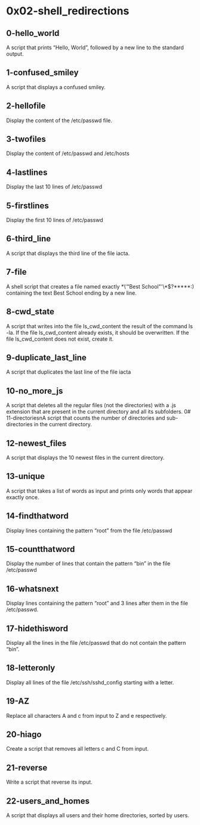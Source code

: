# 0x02-shell_redirections
## 0-hello_world
A script that prints “Hello, World”, followed by a new line to the standard output.
## 1-confused_smiley
A script that displays a confused smiley.
## 2-hellofile
Display the content of the /etc/passwd file.
## 3-twofiles
Display the content of /etc/passwd and /etc/hosts
## 4-lastlines
Display the last 10 lines of /etc/passwd
## 5-firstlines
Display the first 10 lines of /etc/passwd
## 6-third_line
A script that displays the third line of the file iacta.
## 7-file
A shell script that creates a file named exactly \*\\'"Best School"\'\\*$\?\*\*\*\*\*:\) containing the text Best School ending by a new line.
## 8-cwd_state
A script that writes into the file ls_cwd_content the result of the command ls -la. If the file ls_cwd_content already exists, it should be overwritten. If the file ls_cwd_content does not exist, create it.
## 9-duplicate_last_line
A script that duplicates the last line of the file iacta
## 10-no_more_js
A script that deletes all the regular files (not the directories) with a .js extension that are present in the current directory and all its subfolders.
0# 11-directoriesnA script that counts the number of directories and sub-directories in the current directory.
## 12-newest_files
A script that displays the 10 newest files in the current directory.
## 13-unique
A script that takes a list of words as input and prints only words that appear exactly once.
## 14-findthatword
Display lines containing the pattern “root” from the file /etc/passwd
## 15-countthatword
Display the number of lines that contain the pattern “bin” in the file /etc/passwd
## 16-whatsnext
Display lines containing the pattern “root” and 3 lines after them in the file /etc/passwd.
## 17-hidethisword
Display all the lines in the file /etc/passwd that do not contain the pattern “bin”.
## 18-letteronly
Display all lines of the file /etc/ssh/sshd_config starting with a letter.
## 19-AZ
Replace all characters A and c from input to Z and e respectively.
## 20-hiago
Create a script that removes all letters c and C from input.
## 21-reverse
Write a script that reverse its input.
## 22-users_and_homes
A script that displays all users and their home directories, sorted by users.
